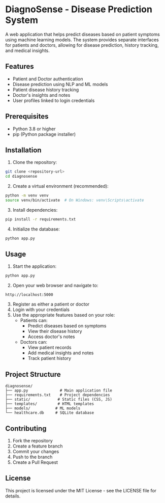 # DiagnoSense - Disease Prediction System

A web application that helps predict diseases based on patient symptoms using machine learning models. The system provides separate interfaces for patients and doctors, allowing for disease prediction, history tracking, and medical insights.

## Features

- Patient and Doctor authentication
- Disease prediction using NLP and ML models
- Patient disease history tracking
- Doctor's insights and notes
- User profiles linked to login credentials

## Prerequisites

- Python 3.8 or higher
- pip (Python package installer)

## Installation

1. Clone the repository:
```bash
git clone <repository-url>
cd diagnosense
```

2. Create a virtual environment (recommended):
```bash
python -m venv venv
source venv/bin/activate  # On Windows: venv\Scripts\activate
```

3. Install dependencies:
```bash
pip install -r requirements.txt
```

4. Initialize the database:
```bash
python app.py
```

## Usage

1. Start the application:
```bash
python app.py
```

2. Open your web browser and navigate to:
```
http://localhost:5000
```

3. Register as either a patient or doctor
4. Login with your credentials
5. Use the appropriate features based on your role:
   - Patients can:
     - Predict diseases based on symptoms
     - View their disease history
     - Access doctor's notes
   - Doctors can:
     - View patient records
     - Add medical insights and notes
     - Track patient history

## Project Structure

```
diagnosense/
├── app.py              # Main application file
├── requirements.txt    # Project dependencies
├── static/            # Static files (CSS, JS)
├── templates/         # HTML templates
├── models/           # ML models
└── healthcare.db     # SQLite database
```

## Contributing

1. Fork the repository
2. Create a feature branch
3. Commit your changes
4. Push to the branch
5. Create a Pull Request

## License

This project is licensed under the MIT License - see the LICENSE file for details. 